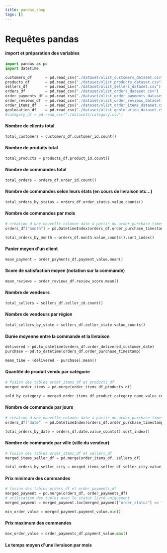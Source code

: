 ```yaml
---
title: pandas_shop
tags: []
---
```


# Requêtes pandas 

#### import et préparation des variables

```python
import pandas as pd
import datetime

customers_df      = pd.read_csv("./dataset/olist_customers_dataset.csv")
products_df       = pd.read_csv("./dataset/olist_products_dataset.csv")
sellers_df        = pd.read_csv("./dataset/olist_sellers_dataset.csv")
orders_df         = pd.read_csv("./dataset/olist_orders_dataset.csv")
order_payments_df = pd.read_csv("./dataset/olist_order_payments_dataset.csv")
order_reviews_df  = pd.read_csv("./dataset/olist_order_reviews_dataset.csv")
order_items_df    = pd.read_csv("./dataset/olist_order_items_dataset.csv")
geolocation_df    = pd.read_csv("./dataset/olist_geolocation_dataset.csv")
#category_df = pd.read_csv("./datasets/category.csv")
```

#### Nombre de clients total
```python
total_customers = customers_df.customer_id.count()
```

#### Nombre de produits total
```python
total_products = products_df.product_id.count()
```
#### Nombre de commandes total
```python
total_orders = orders_df.order_id.count()
```
#### Nombre de commandes selon leurs états (en cours de livraison etc...)
```python
total_orders_by_status = orders_df.order_status.value_counts()
```
#### Nombre de commandes par mois
```python
# création d'une nouvelle colonne date à partir du order_purchase_timestamp
orders_df["month"] = pd.DatetimeIndex(orders_df.order_purchase_timestamp).month

total_orders_by_month = orders_df.month.value_counts().sort_index()
```
#### Panier moyen d'un client
```python
mean_payment = order_payments_df.payment_value.mean()
```
#### Score de satisfaction moyen (notation sur la commande)
```python
mean_reviews = order_reviews_df.review_score.mean()
```
#### Nombre de vendeurs
```python
total_sellers = sellers_df.seller_id.count()
```
#### Nombre de vendeurs par région
```python
total_sellers_by_state = sellers_df.seller_state.value_counts()
```
#### Durée moyenne entre la commande et la livraison
```python
delivered = pd.to_datetime(orders_df.order_delivered_customer_date)
purchase = pd.to_datetime(orders_df.order_purchase_timestamp)

mean_time = (delivered - purchase).mean()
```
#### Quantité de produit vendu par catégorie
```python
# fusion des tables order_items_df et products_df
merged_order_items = pd.merge(order_items_df,products_df)

sold_by_category = merged_order_items_df.product_category_name.value_counts().sort_index()
```
#### Nombre de commande par jours
```python
# création d'une nouvelle colonne date à partir du order_purchase_timestamp
orders_df["date"] = pd.DatetimeIndex(orders_df.order_purchase_timestamp).date

total_orders_by_date = orders_df.date.value_counts().sort_index()
```
#### Nombre de commande par ville (ville du vendeur)
```python
# fusion des tables order_items_df et sellers_df
merged_items_seller_df = pd.merge(order_items_df, sellers_df)

total_orders_by_seller_city = merged_items_seller_df.seller_city.value_counts().sort_index()
```
#### Prix minimum des commandes
```python
# fusion des tables orders_df et order_payments_df
merged_payment = pd.merge(orders_df, order_payments_df)
# utilisation des tuples avec le statut livré uniquement
merged_payment = merged_payment.loc[merged_payment["order_status"] == "delivered"]

min_order_value = merged_payment.payment_value.min()
```
#### Prix maximum des commandes
```python
max_order_value = order_payments_df.payment_value.max()
```
#### Le temps moyen d'une livraison par mois
